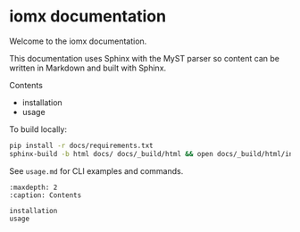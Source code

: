 # iomx documentation

Welcome to the iomx documentation.

This documentation uses Sphinx with the MyST parser so content can be written in Markdown and built with Sphinx.

Contents

- installation
- usage

To build locally:

```bash
pip install -r docs/requirements.txt
sphinx-build -b html docs/ docs/_build/html && open docs/_build/html/index.html
```

See `usage.md` for CLI examples and commands.

```{toctree}
:maxdepth: 2
:caption: Contents

installation
usage
```

